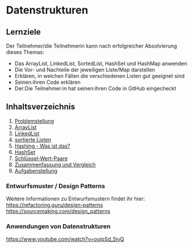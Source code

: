# Datenstrukturen

## Lernziele
Der Teilnehmer/die Teilnehmerin kann nach erfolgreicher Absolvierung dieses Themas:
- Das ArrayList, LinkedList, SortedList, HashSet und HashMap anwenden
- Die Vor- und Nachteile der jeweiligen Liste/Map darstellen
- Erklären, in welchen Fällen die verschiedenen Listen gut geeignet sind
- Seinen:ihren Code erklären
- Der:Die Teilnehmer:in hat seinen:ihren Code in GitHub eingecheckt

## Inhaltsverzeichnis

1. [Problemstellung](00-problemstellung.md)
1. [ArrayList](./01-Listen.md)
1. [LinkedList](./02-LinkedList.md)
1. [sortierte Listen](./03-sorted-lists.md)
1. [Hashing - Was ist das?](./04-hashing.md)
1. [HashSet](./05-HashSet.md)
1. [Schlüssel-Wert-Paare](06-Key-Value-Pairs.md)
1. [Zusammenfassung und Vergleich](./07-summary-comparison.md)
1. [Aufgabenstellung](./00-taskdefinition.md)


### Entwurfsmuster / Design Patterns

Weitere Informationen zu Entwurfsmustern findet ihr hier: https://refactoring.guru/design-patterns https://sourcemaking.com/design_patterns

### Anwendungen von Datenstrukturen

https://www.youtube.com/watch?v=ouipSd_5ivQ 
